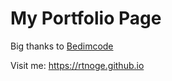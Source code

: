 # My Portfolio Page

Big thanks to [Bedimcode](https://github.com/bedimcode/responsive-mini-portfolio)

Visit me: https://rtnoge.github.io
